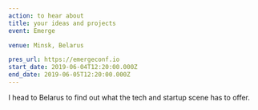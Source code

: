 ```yaml
---
action: to hear about
title: your ideas and projects
event: Emerge

venue: Minsk, Belarus

pres_url: https://emergeconf.io
start_date: 2019-06-04T12:20:00.000Z
end_date: 2019-06-05T12:20:00.000Z
---
```


I head to Belarus to find out what the tech and startup scene has to offer.
